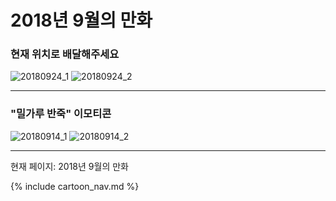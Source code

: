 # 2018년 9월의 만화

### 현재 위치로 배달해주세요
![20180924_1](/20180924_1.jpg)
![20180924_2](/20180924_2.jpg)

* * *

### "밀가루 반죽" 이모티콘
![20180914_1](/20180914_1.jpg)
![20180914_2](/20180914_2.jpg)

* * *

현재 페이지: 2018년 9월의 만화

{% include cartoon_nav.md %}

